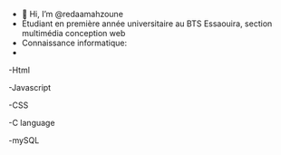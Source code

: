 - 👋 Hi, I’m @redaamahzoune
- Étudiant en première année universitaire au BTS Essaouira, section multimédia conception web
- Connaissance informatique:
- 
-Html

-Javascript

-CSS

-C language 

-mySQL 



